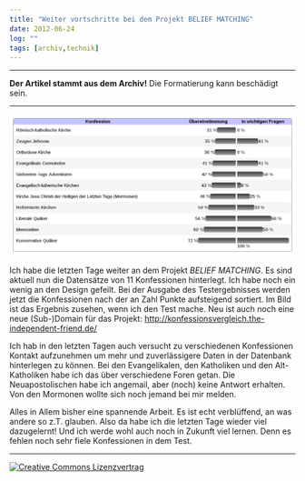 ```yaml
---
title: "Weiter vortschritte bei dem Projekt BELIEF MATCHING"
date: 2012-06-24
log: ""
tags: [archiv,technik]
---
```

<hr><b>Der Artikel stammt aus dem Archiv!</b> Die Formatierung kann beschädigt sein.<hr>



![own_test_result.png](own_test_result.png)


Ich habe die letzten Tage weiter an dem Projekt <i>BELIEF MATCHING</i>. Es sind aktuell nun die Datensätze von 11 Konfessionen hinterlegt. Ich habe noch ein wenig an den Design gefeilt. Bei der Ausgabe des Testergebnisses werden jetzt die Konfessionen nach der an Zahl Punkte aufsteigend sortiert. Im Bild ist das Ergebnis zusehen, wenn ich den Test mache. Neu ist auch noch eine neue (Sub-)Domain für das Projekt: http://konfessionsvergleich.the-independent-friend.de/ 
<!--break-->
Ich hab in den letzten Tagen auch versucht zu verschiedenen Konfessionen Kontakt aufzunehmen um mehr und zuverlässigere Daten  in der Datenbank hinterlegen zu können. Bei den Evangelikalen, den Katholiken und den Alt-Katholiken habe ich das über verschiedene Foren getan. Die Neuapostolischen habe ich angemail, aber (noch) keine Antwort erhalten. Von den Mormonen wollte sich noch jemand bei mir melden. 

Alles in Allem bisher eine spannende Arbeit. Es ist echt verblüffend, an was andere so z.T. glauben. Also da habe ich die letzten Tage wieder viel dazugelernt! Und ich werde wohl auch noch in Zukunft viel lernen. Denn  es fehlen noch sehr fiele Konfessionen in dem Test.  

<hr>
<a rel="license" href="http://creativecommons.org/licenses/by-sa/3.0/"><img alt="Creative Commons Lizenzvertrag" style="border-width:0" src="http://i.creativecommons.org/l/by-sa/3.0/88x31.png" /></a>

